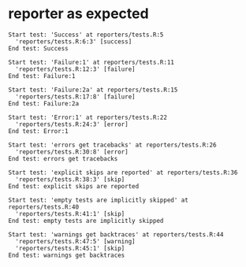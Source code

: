 # reporter as expected

    Start test: 'Success' at reporters/tests.R:5
      'reporters/tests.R:6:3' [success]
    End test: Success
    
    Start test: 'Failure:1' at reporters/tests.R:11
      'reporters/tests.R:12:3' [failure]
    End test: Failure:1
    
    Start test: 'Failure:2a' at reporters/tests.R:15
      'reporters/tests.R:17:8' [failure]
    End test: Failure:2a
    
    Start test: 'Error:1' at reporters/tests.R:22
      'reporters/tests.R:24:3' [error]
    End test: Error:1
    
    Start test: 'errors get tracebacks' at reporters/tests.R:26
      'reporters/tests.R:30:8' [error]
    End test: errors get tracebacks
    
    Start test: 'explicit skips are reported' at reporters/tests.R:36
      'reporters/tests.R:38:3' [skip]
    End test: explicit skips are reported
    
    Start test: 'empty tests are implicitly skipped' at reporters/tests.R:40
      'reporters/tests.R:41:1' [skip]
    End test: empty tests are implicitly skipped
    
    Start test: 'warnings get backtraces' at reporters/tests.R:44
      'reporters/tests.R:47:5' [warning]
      'reporters/tests.R:45:1' [skip]
    End test: warnings get backtraces
    

